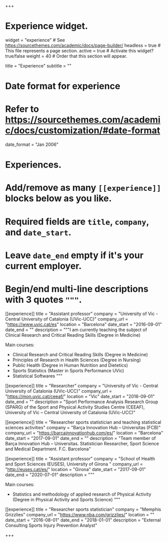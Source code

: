 +++
# Experience widget.
widget = "experience"  # See https://sourcethemes.com/academic/docs/page-builder/
headless = true  # This file represents a page section.
active = true  # Activate this widget? true/false
weight = 40  # Order that this section will appear.

title = "Experience"
subtitle = ""

# Date format for experience
#   Refer to https://sourcethemes.com/academic/docs/customization/#date-format
date_format = "Jan 2006"

# Experiences.
#   Add/remove as many `[[experience]]` blocks below as you like.
#   Required fields are `title`, `company`, and `date_start`.
#   Leave `date_end` empty if it's your current employer.
#   Begin/end multi-line descriptions with 3 quotes `"""`.
[[experience]]
  title = "Assistant professor"
  company = "University of Vic - Central University of Catalonia (UVic-UCC)"
  company_url = "https://www.uvic.cat/es"
  location = "Barcelona"
  date_start = "2016-09-01"
  date_end = ""
  description = """I am currently teaching the subject of Clinical Research and Critical Reading Skills (Degree in Medicine)
  
Main courses:
  
  * Clinical Research and Critical Reading Skills (Degree in Medicine)
  * Principles of Research in Health Sciences (Degree in Nursing)
  * Public Health (Degree in Human Nutrition and Dietetics)
  * Sports Statistics (Master in Sports Performance UVic)
  * Statistical Softwares 
  """

[[experience]]
  title = "Researcher"
  company = "University of Vic - Central University of Catalonia (UVic-UCC)"
  company_url = "https://mon.uvic.cat/ceeaf/"
  location = "Vic"
  date_start = "2016-09-01"
  date_end = ""
  description = "Sport Performance Analysis Research Group (SPARG) of the Sport and Physical Activity Studies Centre (CEEAF), University of Vic – Central University of Catalonia (UVic-UCC)"

[[experience]]
  title = "Researcher sports statistician and teaching statistical sciences activities"
  company = "Barça Innovation Hub – Universitas (FCB)"
  company_url = "https://barcainnovationhub.com/es/"
  location = "Barcelona"
  date_start = "2017-09-01"
  date_end = ""
  description = "Team member of Barça Innovation Hub – Universitas. Statistician Researcher, Sport Science and Medical Department. F.C. Barcelona"

[[experience]]
  title = "Assistant professor"
  company = "School of Health and Sport Sciences (EUSES), University of Girona "
  company_url = "http://euses.cat/es/"
  location = "Girona"
  date_start = "2017-09-01"
  date_end = "2020-07-01"
  description = """
  
Main courses:
  
  * Statistics and methodology of applied research of Physical Activity (Degree in Physical Activity and Sports Science)
"""

[[experience]]
  title = "Researcher sports statistician"
  company = "Memphis Grizzlies"
  company_url = "https://www.nba.com/grizzlies/"
  location = ""
  date_start = "2016-08-01"
  date_end = "2018-01-01"
  description = "External Consulting Sports Injury Prevention Analyst"



+++
